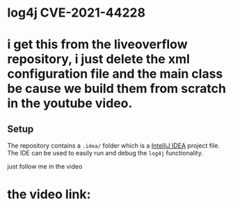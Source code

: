 # log4j CVE-2021-44228

# i get this from the liveoverflow repository, i just delete the xml configuration file and the main class be cause we build them from scratch in the youtube video.

## Setup

The repository contains a `.idea/` folder which is a [IntelliJ IDEA](https://www.jetbrains.com/idea/download/) project file. The IDE can be used to easily run and debug the `log4j` functionality.

just follow me in the video 

# the video link: 


